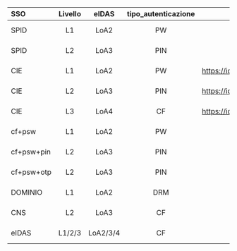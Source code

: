 | SSO       | Livello | eIDAS | tipo_autenticazione | issuer                                                               | Assertiion/Issuer  | AuthnContextClassRef|
| :---      |:----:   |:----: |:----:               |:----:                                                                |:----:              | ---:|
| SPID      |L1       |LoA2   |PW                   |provider, es: https://posteid.poste.it/                               |Uguale al precedente|https://www.spid.gov.it/SpidL1|
| SPID      |L2       |LoA3   |PIN                  |provider, es: https://posteid.poste.it/                               |Uguale al precedente|https://www.spid.gov.it/SpidL2
| CIE       |L1       |LoA2   |PW                   |https://idserver.servizicie.interno.gov.it/idp/profile/SAML2/POST/SSO |Uguale al precedente|https://www.spid.gov.it/SpidL1
| CIE       |L2       |LoA3   |PIN                  |https://idserver.servizicie.interno.gov.it/idp/profile/SAML2/POST/SSO |Uguale al precedente|https://www.spid.gov.it/SpidL2
| CIE       |L3       |LoA4   |CF                   |https://idserver.servizicie.interno.gov.it/idp/profile/SAML2/POST/SSO |Uguale al precedente|https://www.spid.gov.it/SpidL3
| cf+psw    |L1       |LoA2   |PW                   |cohesion2.regione.marche.it:idp                                       |Uguale al precedente|urn:oasis:names:tc:SAML:2.0:ac:classes:**Password**
| cf+psw+pin|L2       |LoA3   |PIN                  |cohesion2.regione.marche.it:idp                                       |Uguale al precedente|urn:oasis:names:tc:SAML:2.0:ac:classes:**Smartcard**
| cf+psw+otp|L2       |LoA3   |PIN                  |cohesion2.regione.marche.it:idp                                       |Uguale al precedente|urn:oasis:names:tc:SAML:2.0:ac:classes:Smartcard
| DOMINIO   |L1       |LoA2   |DRM                 |cohesion2.regione.marche.it:idp                                       |Uguale al precedente|urn:oasis:names:tc:SAML:2.0:ac:classes:Kerberos
| CNS       |L2      |LoA3    |CF                  |cohesion2.regione.marche.it:sp |Uguale al precedente|urn:oasis:names:tc:SAML:2.0:ac:classes:SmartcardPKI |
|eIDAS     |L1/2/3   |LoA2/3/4| CF                 |https://sp-proxy.pre.eid.gov.it/spproxy/idpit|Uguale al precedente|https://www.spid.gov.it/SpidL1-2-3 |































































































































































































































































































































































































































































































































































































































































































































































